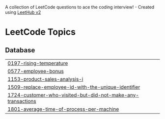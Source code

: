 A collection of LeetCode questions to ace the coding interview! - Created using [LeetHub v2](https://github.com/arunbhardwaj/LeetHub-2.0)
<!---LeetCode Topics Start-->
# LeetCode Topics
## Database
|  |
| ------- |
| [0197-rising-temperature](https://github.com/Devanshee-Gupta/Leetcode-SQL-50/tree/master/0197-rising-temperature) |
| [0577-employee-bonus](https://github.com/Devanshee-Gupta/Leetcode-SQL-50/tree/master/0577-employee-bonus) |
| [1153-product-sales-analysis-i](https://github.com/Devanshee-Gupta/Leetcode-SQL-50/tree/master/1153-product-sales-analysis-i) |
| [1509-replace-employee-id-with-the-unique-identifier](https://github.com/Devanshee-Gupta/Leetcode-SQL-50/tree/master/1509-replace-employee-id-with-the-unique-identifier) |
| [1724-customer-who-visited-but-did-not-make-any-transactions](https://github.com/Devanshee-Gupta/Leetcode-SQL-50/tree/master/1724-customer-who-visited-but-did-not-make-any-transactions) |
| [1801-average-time-of-process-per-machine](https://github.com/Devanshee-Gupta/Leetcode-SQL-50/tree/master/1801-average-time-of-process-per-machine) |
<!---LeetCode Topics End-->